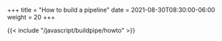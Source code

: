 +++
title = "How to build a pipeline"
date = 2021-08-30T08:30:00-06:00
weight = 20
+++

{{< include "/javascript/buildpipe/howto" >}}
